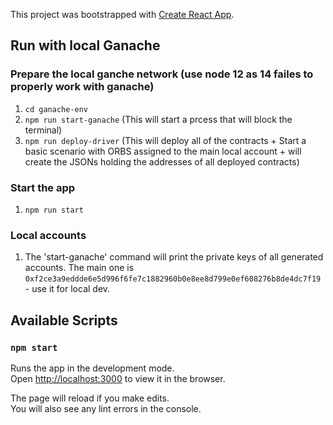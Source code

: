 This project was bootstrapped with [Create React App](https://github.com/facebook/create-react-app).

## Run with local Ganache
### Prepare the local ganche network (use node 12 as 14 failes to properly work with ganache)
1. `cd ganache-env`
2. `npm run start-ganache` (This will start a prcess that will block the terminal)
3. `npm run deploy-driver` (This will deploy all of the contracts + Start a basic scenario with ORBS assigned to the main local account + will create the JSONs holding the addresses of all deployed contracts)
### Start the app
1. `npm run start`

### Local accounts
1. The 'start-ganache' command will print the private keys of all generated accounts. The main one is `0xf2ce3a9eddde6e5d996f6fe7c1882960b0e8ee8d799e0ef608276b8de4dc7f19` - use it for local dev.


## Available Scripts

### `npm start`

Runs the app in the development mode.<br />
Open [http://localhost:3000](http://localhost:3000) to view it in the browser.

The page will reload if you make edits.<br />
You will also see any lint errors in the console.